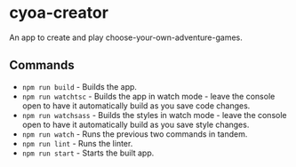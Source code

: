 # cyoa-creator

An app to create and play choose-your-own-adventure-games.

## Commands

* `npm run build` - Builds the app.
* `npm run watchtsc` - Builds the app in watch mode - leave the console open to have it automatically build as you save code changes.
* `npm run watchsass` - Builds the styles in watch mode - leave the console open to have it automatically build as you save style changes.
* `npm run watch` - Runs the previous two commands in tandem.
* `npm run lint` - Runs the linter.
* `npm run start` - Starts the built app.

